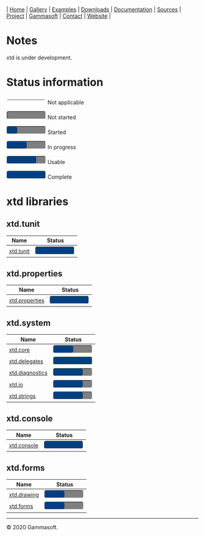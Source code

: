 | [Home](home.md) | [Gallery](gallery.md) | [Examples](examples.md) | [Downloads](downloads.md) | [Documentation](documentation.md) | [Sources](https://github.com/gammasoft71/xtd) | [Project](https://sourceforge.net/projects/xtdpro/) | [Gammasoft](gammasoft.md)  | [Contact](contact.md) | [Website](https://gammasoft71.wixsite.com/gammasoft) |

# Notes 

xtd is under development.

# Status information

![progressina](pictures/progress_ina.png) Not applicable

![progress0](pictures/progress0.png) Not started

![progress25](pictures/progress25.png) Started

![progress50](pictures/progress50.png) In progress

![progress75](pictures/progress75.png) Usable

![progress100](pictures/progress100.png) Complete

# xtd libraries

## xtd.tunit

| Name                                                                                                     | Status                                   |
|----------------------------------------------------------------------------------------------------------|------------------------------------------|
| [xtd.tunit](https://github.com/gammasoft71/xtd_tunit/tree/master/docs/development_status.md)             | ![progress100](pictures/progress100.png) |

## xtd.properties

| Name                                                                                                     | Status                                   |
|----------------------------------------------------------------------------------------------------------|------------------------------------------|
| [xtd.properties](https://github.com/gammasoft71/xtd_properties/tree/master/docs/development_status.md)   | ![progress100](pictures/progress100.png) |

## xtd.system

| Name                                                                                                     | Status                                   |
|----------------------------------------------------------------------------------------------------------|------------------------------------------|
| [xtd.core](https://github.com/gammasoft71/xtd_core/tree/master/docs/development_status.md)               | ![progress100](pictures/progress50.png)  |
| [xtd.delegates](https://github.com/gammasoft71/xtd_delegates/tree/master/docs/development_status.md)     | ![progress100](pictures/progress100.png) |
| [xtd.diagnostics](https://github.com/gammasoft71/xtd_diagnostics/tree/master/docs/development_status.md) | ![progress100](pictures/progress75.png)  |
| [xtd.io](https://github.com/gammasoft71/xtd_io/tree/master/docs/development_status.md)                   | ![progress100](pictures/progress75.png)  |
| [xtd.strings](https://github.com/gammasoft71/xtd_strings/tree/master/docs/development_status.md)         | ![progress100](pictures/progress75.png)  |

## xtd.console

| Name                                                                                                     | Status                                   |
|----------------------------------------------------------------------------------------------------------|------------------------------------------|
| [xtd.console](https://github.com/gammasoft71/xtd_console/tree/master/docs/development_status.md)         | ![progress100](pictures/progress100.png) |


## xtd.forms

| Name                                                                                                     | Status                                   |
|----------------------------------------------------------------------------------------------------------|------------------------------------------|
| [xtd.drawing](https://github.com/gammasoft71/xtd_drawing/tree/master/docs/development_status.md)         | ![progress100](pictures/progress50.png)  |
| [xtd.forms](https://github.com/gammasoft71/xtd_forms/tree/master/docs/development_status.md)             | ![progress100](pictures/progress50.png)  |

______________________________________________________________________________________________

© 2020 Gammasoft.

